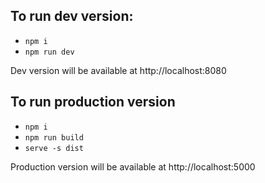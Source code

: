 ## To run dev version:

- `npm i`
- `npm run dev`

Dev version will be available at http://localhost:8080

## To run production version

- `npm i`
- `npm run build`
- `serve -s dist`

Production version will be available at http://localhost:5000
